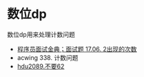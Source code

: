 # 数位dp

数位dp用来处理计数问题

- [程序员面试金典；面试题 17.06. 2出现的次数](https://leetcode-cn.com/problems/number-of-2s-in-range-lcci/)
- acwing 338. 计数问题
- [hdu2089.不要62](http://acm.hdu.edu.cn/showproblem.php?pid=2089)
